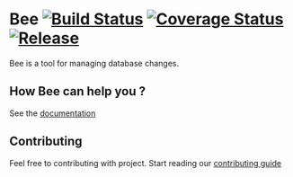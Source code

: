 # Bee [![Build Status](https://travis-ci.org/bluesoft/bee.svg)](https://travis-ci.org/bluesoft/bee) [![Coverage Status](https://coveralls.io/repos/bluesoft/bee/badge.svg)](https://coveralls.io/r/bluesoft/bee) [![Release](https://img.shields.io/github/release/bluesoft/bee.svg)](https://github.com/bluesoft/bee/releases)

Bee is a tool for managing database changes.

## How Bee can help you ?
See the [documentation](http://bluesoft.github.io/bee)

## Contributing

Feel free to contributing with project. Start reading our [contributing guide](https://github.com/bluesoft/contributing)

